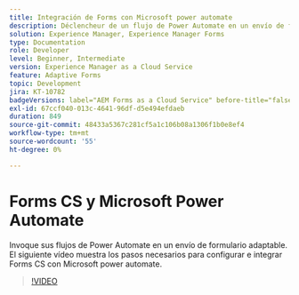 ```yaml
---
title: Integración de Forms con Microsoft power automate
description: Déclencheur de un flujo de Power Automate en un envío de formulario adaptable
solution: Experience Manager, Experience Manager Forms
type: Documentation
role: Developer
level: Beginner, Intermediate
version: Experience Manager as a Cloud Service
feature: Adaptive Forms
topic: Development
jira: KT-10782
badgeVersions: label="AEM Forms as a Cloud Service" before-title="false"
exl-id: 67ccf040-013c-4641-96df-d5e494efdaeb
duration: 849
source-git-commit: 48433a5367c281cf5a1c106b08a1306f1b0e8ef4
workflow-type: tm+mt
source-wordcount: '55'
ht-degree: 0%

---
```


# Forms CS y Microsoft Power Automate

Invoque sus flujos de Power Automate en un envío de formulario adaptable. El siguiente vídeo muestra los pasos necesarios para configurar e integrar Forms CS con Microsoft power automate.

>[!VIDEO](https://video.tv.adobe.com/v/345675?quality=12&learn=on)
